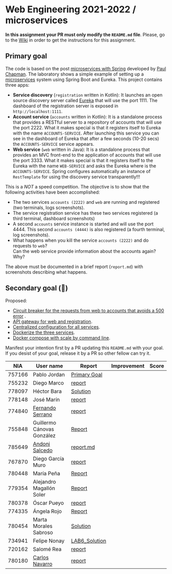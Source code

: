 # Web Engineering 2021-2022 / microservices

**In this assignment your PR must only modify the `README.md` file**. Please, go to
the [Wiki](https://github.com/UNIZAR-30246-WebEngineering/lab6-services/wiki) in order to get the instructions for this
assignment.

## Primary goal

The code is based on the post [microservices with Spring](https://spring.io/blog/2015/07/14/microservices-with-spring)
developed by [Paul Chapman](https://github.com/paulc4). The laboratory shows a simple example of setting up
a [microservices](http://martinfowler.com/articles/microservices.html) system using Spring Boot and Eureka. This project
contains three apps:

* **Service discovery** (`registration` written in Kotlin):
  It launches an open source discovery server called [Eureka](https://github.com/Netflix/eureka) that will use the port
  1111. The dashboard of the registration server is exposed in `http://localhost:1111`.
* **Account service** (`accounts` written in Kotlin):
  It is a standalone process that provides a RESTful server to a repository of accounts that will use the port 2222.
  What it makes special is that it registers itself to Eureka with the name `ACCOUNTS-SERVICE`. After launching this
  service you can see in the dashboard of Eureka that after a few seconds (10-20 secs) the `ACCOUNTS-SERVICE` service
  appears.
* **Web service** (`web` written in Java):
  It is a standalone process that provides an MVC front-end to the application of accounts that will use the port 3333.
  What it makes special is that it registers itself to the Eureka with the name `WEB-SERVICE` and asks the Eureka where
  is the `ACCOUNTS-SERVICE`. Spring configures automatically an instance of `RestTemplate` for using the discovery
  service transparently!!!

This is a *NOT* a speed competition. The objective is to show that the following activities have been accomplished:

* The two services `accounts (2222)` and `web` are running and registered (two terminals, logs screenshots).
* The service registration service has these two services registered (a third terminal, dashboard screenshots)
* A second `accounts` service instance is started and will use the port 4444. This second `accounts (4444)` is also
  registered (a fourth terminal, log screenshots).
* What happens when you kill the service `accounts (2222)` and do requests to `web`?  
  Can the web service provide information about the accounts again? Why?

The above must be documented in a brief report (`report.md`) with screenshots describing what happens.

## Secondary goal (:gift:)

Proposed:

* [Circuit breaker for the requests from web to accounts that avoids a 500 error](https://spring.io/guides/gs/circuit-breaker/)
  .
* [API gateway for web and registration](https://spring.io/guides/gs/routing-and-filtering/).
* [Centralized configuration for all services](https://spring.io/guides/gs/routing-and-filtering/).
* [Dockerize the three services](https://spring.io/guides/topicals/spring-boot-docker).
* [Docker compose with scale by command line](https://thepracticaldeveloper.com/dockerize-spring-boot/).

Manifest your intention first by a PR updating this `README.md` with your goal. If you desist of your goal, release it
by a PR so other fellow can try it.

| NIA | User name | Report | Improvement | Score |
|-----|-----------|------|-------------|-------|
| 757166 | Pablo Jordan | [Primary Goal](https://github.com/pabloJordan24/lab6-microservices/blob/test/PrimaryGoal/PrimaryGoal.md) |             |       |
| 755232 | Diego Marco | [report](https://github.com/dmarcob/lab6-microservices/blob/test/report.md) |
| 778097 | Héctor Bara |  [Solution](https://github.com/dolansete/lab6-microservices/blob/test/report.md)    |             |       |
| 778148 | José Marín | [report](https://github.com/jmarindiez/lab6-microservices/blob/test/docs/report.md) |             |       |
| 774840 | [Fernando Serrano](https://github.com/Feer93/lab6-microservices) | [report](https://github.com/Feer93/lab6-microservices/blob/test/documentation.md) |             |       |
| 755848 | Guillermo Cánovas González | [Report](https://github.com/guillecanovas/lab6-microservices/blob/test/report.md)
| 785649 | [Andoni Salcedo](https://github.com/AndoniSalcedo/lab6-microservices) | [report.md](https://github.com/AndoniSalcedo/lab6-microservices/blob/test/report.md) | | |
| 767870 | Diego García Muro | [report](https://github.com/thdgm/lab6-microservices/blob/test/ReportMD/ReportMD.md)  |             |       |
| 780448 | María Peña | [Report](https://github.com/Keyleth8/lab6-microservices/blob/test/Solution.md) |             |       |
| 779354 | Alejandro Magallón Soler|[Report](https://github.com/alecron/lab6-microservices/blob/test/Report.md)      |             |       |
| 780378 | Óscar Pueyo | [report](https://github.com/iksopo/lab6-microservices/blob/test/doc/report.md) |             |       |
| 774335 | Ángela Rojo | [Report](https://github.com/angela-rs/lab6-microservices/blob/work/report.md) |             |       |
| 780454 | Marta Morales Sabroso|[Solution](https://github.com/780454-unizar/lab6-microservices/blob/test/solution.md)      |             |       |
| 734941 | Felipe Nonay|[LAB6_Solution](https://github.com/fnonay/lab6-microservices/blob/test/SOLUTION.md)|
| 720162 | Salomé Rea| [report](https://github.com/SalomeReav/lab6-microservices/blob/test/report.md)  |             |       |
| 780180 | [Carlos Navarro](https://github.com/Lulay7/lab6-microservices) | [report](https://github.com/Lulay7/lab6-microservices/blob/c295e1f8973ff123815377bd1588a0e2f23034c0/report/report.md) |             |       |
